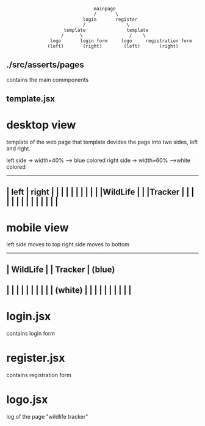
									mainpage
							    	/		\
								login		register
								/				\
						 template				template
						/	   \				 /    \
					logo       login form	  logo     registration form
				   (left)		(right)        (left)		(right)		



## ./src/asserts/pages

contains the main commponents 


## template.jsx

# desktop view									

template of the web page
that template devides the page into two sides, left and right.

left side -> width=40% --> blue colored
right side -> width=60% -->white colored

------------------------
| 	left  |   right    |
|         |			   |
|		  |   		   |
|		  |			   |
|WildLife |            |
|Tracker  |            |
|         |            |
|         |            |
|         |            |
|         |            |
------------------------

# mobile view

left side moves to top
right side moves to bottom

-------------------------
|     WildLife           | 
|      Tracker           | (blue)
-------------------------
|                        |
|                        |
|                        |
|                        |
|                        | (white)
|                        |
|                        |
|                        |
|                        |
|                        |
--------------------------



# login.jsx 

contains login form


# register.jsx

contains registration form


# logo.jsx

log of the page "wildlife tracker"

